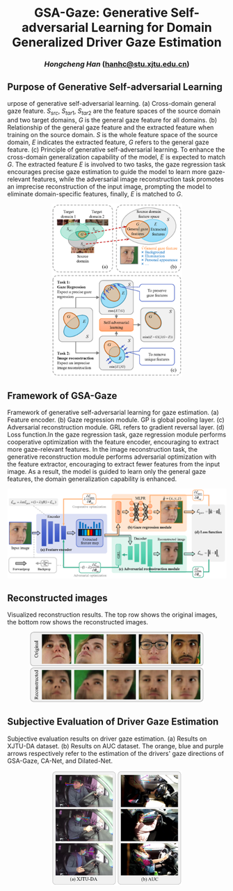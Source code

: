 # <center>GSA-Gaze: Generative Self-adversarial Learning for Domain Generalized Driver Gaze Estimation</center>

### <center>*Hongcheng Han* (hanhc@stu.xjtu.edu.cn)</center>

## Purpose of Generative Self-adversarial Learning
urpose of generative self-adversarial learning. (a) Cross-domain general gaze feature. $S_{src}$, $S_{tar1}$, $S_{tar2}$ are the feature spaces of the source domain and two target domains, $G$ is the general gaze feature for all domains. (b) Relationship of the general gaze feature and the extracted feature when training on the source domain. $S$ is the whole feature space of the source domain, $E$ indicates the extracted feature, $G$ refers to the general gaze feature. (c) Principle of generative self-adversarial learning. To enhance the cross-domain generalization capability of the model, $E$ is expected to match $G$. The extracted feature $E$ is involved to two tasks, the gaze regression task encourages precise gaze estimation to guide the model to learn more gaze-relevant features, while the adversarial image reconstruction task promotes an imprecise reconstruction of the input image, prompting the model to eliminate domain-specific features, finally, $E$ is matched to $G$.
<center>
<img src='.\figures\purpose.png', width='300'>
</center>

## Framework of GSA-Gaze
Framework of generative self-adversarial learning for gaze estimation. (a) Feature encoder. (b) Gaze regression module. GP is global pooling layer. (c) Adversarial reconstruction module. GRL refers to gradient reversal layer. (d) Loss function.In the gaze regression task, gaze regression module performs cooperative optimization with the feature encoder, encouraging to extract more gaze-relevant features. In the image reconstruction task, the generative reconstruction module performs adversarial optimization with the feature extractor, encouraging to extract fewer features from the input image. As a result, the model is guided to learn only the general gaze features, the domain generalization capability is enhanced.
<center>
<img src='.\figures\framework.png', width='600'>
</center>

## Reconstructed images
Visualized reconstruction results. The top row shows the original images, the bottom row shows the reconstructed images. 
<center>
<img src='.\figures\reconstruction.png', width='400'>
</center>

## Subjective Evaluation of Driver Gaze Estimation
Subjective evaluation results on driver gaze estimation. (a) Results on XJTU-DA dataset. (b) Results on AUC dataset. The orange, blue and purple arrows respectively refer to the estimation of the drivers' gaze directions of GSA-Gaze, CA-Net, and Dilated-Net.
<center>
<img src='.\figures\drivers.png', width='300'>
</center>

